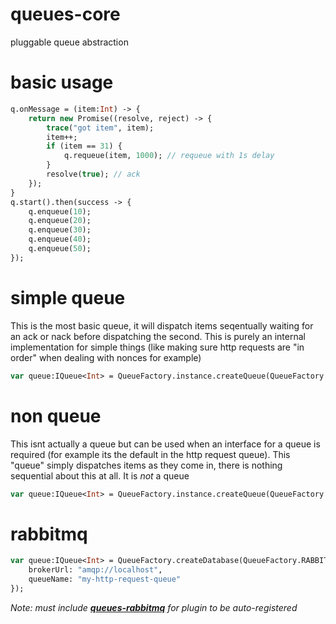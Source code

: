 # queues-core
pluggable queue abstraction

# basic usage

```haxe
q.onMessage = (item:Int) -> {
    return new Promise((resolve, reject) -> {
        trace("got item", item);
        item++;
        if (item == 31) {
            q.requeue(item, 1000); // requeue with 1s delay
        }
        resolve(true); // ack
    });
}
q.start().then(success -> {
    q.enqueue(10);
    q.enqueue(20);
    q.enqueue(30);
    q.enqueue(40);
    q.enqueue(50);
});
```

# simple queue

This is the most basic queue, it will dispatch items seqentually waiting for an ack or nack before dispatching the second. This is purely an internal implementation for simple things (like making sure http requests are "in order" when dealing with nonces for example)

```haxe
var queue:IQueue<Int> = QueueFactory.instance.createQueue(QueueFactory.SIMPLE_QUEUE);
```

# non queue
This isnt actually a queue but can be used when an interface for a queue is required (for example its the default in the http request queue). This "queue" simply dispatches items as they come in, there is nothing sequential about this at all. It is _not_ a queue

```haxe
var queue:IQueue<Int> = QueueFactory.instance.createQueue(QueueFactory.NON_QUEUE);
```

# rabbitmq

```haxe
var queue:IQueue<Int> = QueueFactory.createDatabase(QueueFactory.RABBITMQ_QUEUE, {
    brokerUrl: "amqp://localhost",
    queueName: "my-http-request-queue"
});
```
_Note: must include [__queues-rabbitmq__](https://github.com/core-haxe/queues-rabbitmq) for plugin to be auto-registered_

